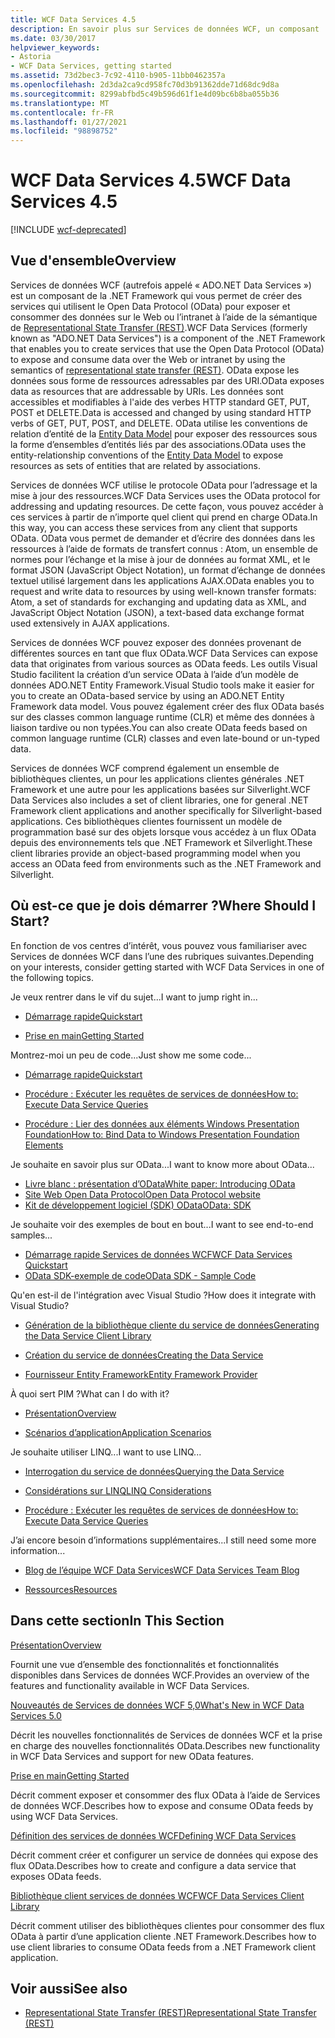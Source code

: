 ```yaml
---
title: WCF Data Services 4.5
description: En savoir plus sur Services de données WCF, un composant .NET Framework qui prend en charge les services pour exposer et consommer des données à l’aide de la sémantique REST.
ms.date: 03/30/2017
helpviewer_keywords:
- Astoria
- WCF Data Services, getting started
ms.assetid: 73d2bec3-7c92-4110-b905-11bb0462357a
ms.openlocfilehash: 2d3da2ca9cd958fc70d3b91362dde71d68dc9d8a
ms.sourcegitcommit: 8299abfbd5c49b596d61f1e4d09bc6b8ba055b36
ms.translationtype: MT
ms.contentlocale: fr-FR
ms.lasthandoff: 01/27/2021
ms.locfileid: "98898752"
---
```

# <a name="wcf-data-services-45"></a><span data-ttu-id="b50fc-103">WCF Data Services 4.5</span><span class="sxs-lookup"><span data-stu-id="b50fc-103">WCF Data Services 4.5</span></span>

[!INCLUDE [wcf-deprecated](~/includes/wcf-deprecated.md)]

## <a name="overview"></a><span data-ttu-id="b50fc-104">Vue d'ensemble</span><span class="sxs-lookup"><span data-stu-id="b50fc-104">Overview</span></span>

<span data-ttu-id="b50fc-105">Services de données WCF (autrefois appelé « ADO.NET Data Services ») est un composant de la .NET Framework qui vous permet de créer des services qui utilisent le Open Data Protocol (OData) pour exposer et consommer des données sur le Web ou l’intranet à l’aide de la sémantique de [Representational State Transfer (REST)](https://www.ics.uci.edu/~fielding/pubs/dissertation/rest_arch_style.htm).</span><span class="sxs-lookup"><span data-stu-id="b50fc-105">WCF Data Services (formerly known as "ADO.NET Data Services") is a component of the .NET Framework that enables you to create services that use the Open Data Protocol (OData) to expose and consume data over the Web or intranet by using the semantics of [representational state transfer (REST)](https://www.ics.uci.edu/~fielding/pubs/dissertation/rest_arch_style.htm).</span></span> <span data-ttu-id="b50fc-106">OData expose les données sous forme de ressources adressables par des URI.</span><span class="sxs-lookup"><span data-stu-id="b50fc-106">OData exposes data as resources that are addressable by URIs.</span></span> <span data-ttu-id="b50fc-107">Les données sont accessibles et modifiables à l'aide des verbes HTTP standard GET, PUT, POST et DELETE.</span><span class="sxs-lookup"><span data-stu-id="b50fc-107">Data is accessed and changed by using standard HTTP verbs of GET, PUT, POST, and DELETE.</span></span> <span data-ttu-id="b50fc-108">OData utilise les conventions de relation d’entité de la [Entity Data Model](../adonet/entity-data-model.md) pour exposer des ressources sous la forme d’ensembles d’entités liés par des associations.</span><span class="sxs-lookup"><span data-stu-id="b50fc-108">OData uses the entity-relationship conventions of the [Entity Data Model](../adonet/entity-data-model.md) to expose resources as sets of entities that are related by associations.</span></span>

<span data-ttu-id="b50fc-109">Services de données WCF utilise le protocole OData pour l’adressage et la mise à jour des ressources.</span><span class="sxs-lookup"><span data-stu-id="b50fc-109">WCF Data Services uses the OData protocol for addressing and updating resources.</span></span> <span data-ttu-id="b50fc-110">De cette façon, vous pouvez accéder à ces services à partir de n’importe quel client qui prend en charge OData.</span><span class="sxs-lookup"><span data-stu-id="b50fc-110">In this way, you can access these services from any client that supports OData.</span></span> <span data-ttu-id="b50fc-111">OData vous permet de demander et d’écrire des données dans les ressources à l’aide de formats de transfert connus : Atom, un ensemble de normes pour l’échange et la mise à jour de données au format XML, et le format JSON (JavaScript Object Notation), un format d’échange de données textuel utilisé largement dans les applications AJAX.</span><span class="sxs-lookup"><span data-stu-id="b50fc-111">OData enables you to request and write data to resources by using well-known transfer formats: Atom, a set of standards for exchanging and updating data as XML, and JavaScript Object Notation (JSON), a text-based data exchange format used extensively in AJAX applications.</span></span>

<span data-ttu-id="b50fc-112">Services de données WCF pouvez exposer des données provenant de différentes sources en tant que flux OData.</span><span class="sxs-lookup"><span data-stu-id="b50fc-112">WCF Data Services can expose data that originates from various sources as OData feeds.</span></span> <span data-ttu-id="b50fc-113">Les outils Visual Studio facilitent la création d’un service OData à l’aide d’un modèle de données ADO.NET Entity Framework.</span><span class="sxs-lookup"><span data-stu-id="b50fc-113">Visual Studio tools make it easier for you to create an OData-based service by using an ADO.NET Entity Framework data model.</span></span> <span data-ttu-id="b50fc-114">Vous pouvez également créer des flux OData basés sur des classes common language runtime (CLR) et même des données à liaison tardive ou non typées.</span><span class="sxs-lookup"><span data-stu-id="b50fc-114">You can also create OData feeds based on common language runtime (CLR) classes and even late-bound or un-typed data.</span></span>

<span data-ttu-id="b50fc-115">Services de données WCF comprend également un ensemble de bibliothèques clientes, un pour les applications clientes générales .NET Framework et une autre pour les applications basées sur Silverlight.</span><span class="sxs-lookup"><span data-stu-id="b50fc-115">WCF Data Services also includes a set of client libraries, one for general .NET Framework client applications and another specifically for Silverlight-based applications.</span></span> <span data-ttu-id="b50fc-116">Ces bibliothèques clientes fournissent un modèle de programmation basé sur des objets lorsque vous accédez à un flux OData depuis des environnements tels que .NET Framework et Silverlight.</span><span class="sxs-lookup"><span data-stu-id="b50fc-116">These client libraries provide an object-based programming model when you access an OData feed from environments such as the .NET Framework and Silverlight.</span></span>

## <a name="where-should-i-start"></a><span data-ttu-id="b50fc-117">Où est-ce que je dois démarrer ?</span><span class="sxs-lookup"><span data-stu-id="b50fc-117">Where Should I Start?</span></span>

<span data-ttu-id="b50fc-118">En fonction de vos centres d’intérêt, vous pouvez vous familiariser avec Services de données WCF dans l’une des rubriques suivantes.</span><span class="sxs-lookup"><span data-stu-id="b50fc-118">Depending on your interests, consider getting started with WCF Data Services in one of the following topics.</span></span>

<span data-ttu-id="b50fc-119">Je veux rentrer dans le vif du sujet...</span><span class="sxs-lookup"><span data-stu-id="b50fc-119">I want to jump right in...</span></span>

- [<span data-ttu-id="b50fc-120">Démarrage rapide</span><span class="sxs-lookup"><span data-stu-id="b50fc-120">Quickstart</span></span>](quickstart-wcf-data-services.md)

- [<span data-ttu-id="b50fc-121">Prise en main</span><span class="sxs-lookup"><span data-stu-id="b50fc-121">Getting Started</span></span>](getting-started-with-wcf-data-services.md)

<span data-ttu-id="b50fc-122">Montrez-moi un peu de code...</span><span class="sxs-lookup"><span data-stu-id="b50fc-122">Just show me some code...</span></span>

- [<span data-ttu-id="b50fc-123">Démarrage rapide</span><span class="sxs-lookup"><span data-stu-id="b50fc-123">Quickstart</span></span>](quickstart-wcf-data-services.md)

- [<span data-ttu-id="b50fc-124">Procédure : Exécuter les requêtes de services de données</span><span class="sxs-lookup"><span data-stu-id="b50fc-124">How to: Execute Data Service Queries</span></span>](how-to-execute-data-service-queries-wcf-data-services.md)

- [<span data-ttu-id="b50fc-125">Procédure : Lier des données aux éléments Windows Presentation Foundation</span><span class="sxs-lookup"><span data-stu-id="b50fc-125">How to: Bind Data to Windows Presentation Foundation Elements</span></span>](bind-data-to-wpf-elements-wcf-data-services.md)

<span data-ttu-id="b50fc-126">Je souhaite en savoir plus sur OData...</span><span class="sxs-lookup"><span data-stu-id="b50fc-126">I want to know more about OData...</span></span>

- [<span data-ttu-id="b50fc-127">Livre blanc : présentation d’OData</span><span class="sxs-lookup"><span data-stu-id="b50fc-127">White paper: Introducing OData</span></span>](https://download.microsoft.com/download/E/5/A/E5A59052-EE48-4D64-897B-5F7C608165B8/IntroducingOData.pdf)
- [<span data-ttu-id="b50fc-128">Site Web Open Data Protocol</span><span class="sxs-lookup"><span data-stu-id="b50fc-128">Open Data Protocol website</span></span>](https://www.odata.org/)
- [<span data-ttu-id="b50fc-129">Kit de développement logiciel (SDK) OData</span><span class="sxs-lookup"><span data-stu-id="b50fc-129">OData: SDK</span></span>](https://www.odata.org/ecosystem/)

<span data-ttu-id="b50fc-130">Je souhaite voir des exemples de bout en bout...</span><span class="sxs-lookup"><span data-stu-id="b50fc-130">I want to see end-to-end samples...</span></span>

- <span data-ttu-id="b50fc-131">[Démarrage rapide Services de données WCF](https://github.com/microsoftarchive/msdn-code-gallery-community-s-z/tree/master/WCF%20Data%20Services%20Quickstart%20(OData%20Service%20and%20WPF%20Client))</span><span class="sxs-lookup"><span data-stu-id="b50fc-131">[WCF Data Services Quickstart](https://github.com/microsoftarchive/msdn-code-gallery-community-s-z/tree/master/WCF%20Data%20Services%20Quickstart%20(OData%20Service%20and%20WPF%20Client))</span></span>
- [<span data-ttu-id="b50fc-132">OData SDK-exemple de code</span><span class="sxs-lookup"><span data-stu-id="b50fc-132">OData SDK - Sample Code</span></span>](https://www.odata.org/ecosystem/#sdk)

<span data-ttu-id="b50fc-133">Qu'en est-il de l'intégration avec Visual Studio ?</span><span class="sxs-lookup"><span data-stu-id="b50fc-133">How does it integrate with Visual Studio?</span></span>

- [<span data-ttu-id="b50fc-134">Génération de la bibliothèque cliente du service de données</span><span class="sxs-lookup"><span data-stu-id="b50fc-134">Generating the Data Service Client Library</span></span>](generating-the-data-service-client-library-wcf-data-services.md)

- [<span data-ttu-id="b50fc-135">Création du service de données</span><span class="sxs-lookup"><span data-stu-id="b50fc-135">Creating the Data Service</span></span>](creating-the-data-service.md)

- [<span data-ttu-id="b50fc-136">Fournisseur Entity Framework</span><span class="sxs-lookup"><span data-stu-id="b50fc-136">Entity Framework Provider</span></span>](entity-framework-provider-wcf-data-services.md)

<span data-ttu-id="b50fc-137">À quoi sert PIM ?</span><span class="sxs-lookup"><span data-stu-id="b50fc-137">What can I do with it?</span></span>

- [<span data-ttu-id="b50fc-138">Présentation</span><span class="sxs-lookup"><span data-stu-id="b50fc-138">Overview</span></span>](wcf-data-services-overview.md)

- [<span data-ttu-id="b50fc-139">Scénarios d’application</span><span class="sxs-lookup"><span data-stu-id="b50fc-139">Application Scenarios</span></span>](application-scenarios-wcf-data-services.md)

<span data-ttu-id="b50fc-140">Je souhaite utiliser LINQ...</span><span class="sxs-lookup"><span data-stu-id="b50fc-140">I want to use LINQ...</span></span>

- [<span data-ttu-id="b50fc-141">Interrogation du service de données</span><span class="sxs-lookup"><span data-stu-id="b50fc-141">Querying the Data Service</span></span>](querying-the-data-service-wcf-data-services.md)

- [<span data-ttu-id="b50fc-142">Considérations sur LINQ</span><span class="sxs-lookup"><span data-stu-id="b50fc-142">LINQ Considerations</span></span>](linq-considerations-wcf-data-services.md)

- [<span data-ttu-id="b50fc-143">Procédure : Exécuter les requêtes de services de données</span><span class="sxs-lookup"><span data-stu-id="b50fc-143">How to: Execute Data Service Queries</span></span>](how-to-execute-data-service-queries-wcf-data-services.md)

<span data-ttu-id="b50fc-144">J’ai encore besoin d’informations supplémentaires...</span><span class="sxs-lookup"><span data-stu-id="b50fc-144">I still need some more information...</span></span>

- [<span data-ttu-id="b50fc-145">Blog de l’équipe WCF Data Services</span><span class="sxs-lookup"><span data-stu-id="b50fc-145">WCF Data Services Team Blog</span></span>](/archive/blogs/astoriateam/)

- [<span data-ttu-id="b50fc-146">Ressources</span><span class="sxs-lookup"><span data-stu-id="b50fc-146">Resources</span></span>](wcf-data-services-resources.md)

## <a name="in-this-section"></a><span data-ttu-id="b50fc-147">Dans cette section</span><span class="sxs-lookup"><span data-stu-id="b50fc-147">In This Section</span></span>

[<span data-ttu-id="b50fc-148">Présentation</span><span class="sxs-lookup"><span data-stu-id="b50fc-148">Overview</span></span>](wcf-data-services-overview.md)

<span data-ttu-id="b50fc-149">Fournit une vue d’ensemble des fonctionnalités et fonctionnalités disponibles dans Services de données WCF.</span><span class="sxs-lookup"><span data-stu-id="b50fc-149">Provides an overview of the features and functionality available in WCF Data Services.</span></span>

<span data-ttu-id="b50fc-150">[Nouveautés de Services de données WCF 5,0](/previous-versions/dotnet/wcf-data-services/ee373845(v=vs.103))</span><span class="sxs-lookup"><span data-stu-id="b50fc-150">[What's New in WCF Data Services 5.0](/previous-versions/dotnet/wcf-data-services/ee373845(v=vs.103))</span></span>

<span data-ttu-id="b50fc-151">Décrit les nouvelles fonctionnalités de Services de données WCF et la prise en charge des nouvelles fonctionnalités OData.</span><span class="sxs-lookup"><span data-stu-id="b50fc-151">Describes new functionality in WCF Data Services and support for new OData features.</span></span>

[<span data-ttu-id="b50fc-152">Prise en main</span><span class="sxs-lookup"><span data-stu-id="b50fc-152">Getting Started</span></span>](getting-started-with-wcf-data-services.md)

<span data-ttu-id="b50fc-153">Décrit comment exposer et consommer des flux OData à l’aide de Services de données WCF.</span><span class="sxs-lookup"><span data-stu-id="b50fc-153">Describes how to expose and consume OData feeds by using WCF Data Services.</span></span>

[<span data-ttu-id="b50fc-154">Définition des services de données WCF</span><span class="sxs-lookup"><span data-stu-id="b50fc-154">Defining WCF Data Services</span></span>](defining-wcf-data-services.md)

<span data-ttu-id="b50fc-155">Décrit comment créer et configurer un service de données qui expose des flux OData.</span><span class="sxs-lookup"><span data-stu-id="b50fc-155">Describes how to create and configure a data service that exposes OData feeds.</span></span>

[<span data-ttu-id="b50fc-156">Bibliothèque client services de données WCF</span><span class="sxs-lookup"><span data-stu-id="b50fc-156">WCF Data Services Client Library</span></span>](wcf-data-services-client-library.md)

<span data-ttu-id="b50fc-157">Décrit comment utiliser des bibliothèques clientes pour consommer des flux OData à partir d’une application cliente .NET Framework.</span><span class="sxs-lookup"><span data-stu-id="b50fc-157">Describes how to use client libraries to consume OData feeds from a .NET Framework client application.</span></span>

## <a name="see-also"></a><span data-ttu-id="b50fc-158">Voir aussi</span><span class="sxs-lookup"><span data-stu-id="b50fc-158">See also</span></span>

- [<span data-ttu-id="b50fc-159">Representational State Transfer (REST)</span><span class="sxs-lookup"><span data-stu-id="b50fc-159">Representational State Transfer (REST)</span></span>](https://www.ics.uci.edu/~fielding/pubs/dissertation/rest_arch_style.htm)
